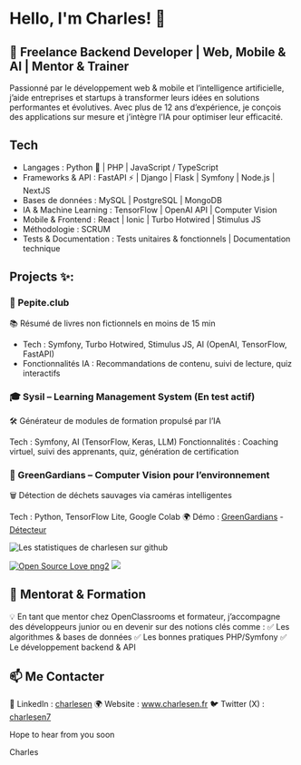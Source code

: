 # Hello, I'm Charles! 👋
## 🚀 Freelance Backend Developer | Web, Mobile & AI | Mentor & Trainer

<!--
**charlesen/charlesen** is a ✨ _special_ ✨ repository because its `README.md` (this file) appears on your GitHub profile.
-->

Passionné par le développement web & mobile et l’intelligence artificielle, j’aide entreprises et startups à transformer leurs idées en solutions performantes et évolutives. Avec plus de 12 ans d’expérience, je conçois des applications sur mesure et j’intègre l’IA pour optimiser leur efficacité.

## Tech
- Langages : Python 🐍 | PHP | JavaScript / TypeScript
- Frameworks & API : FastAPI ⚡ | Django | Flask | Symfony | Node.js | NextJS
- Bases de données : MySQL | PostgreSQL | MongoDB
- IA & Machine Learning : TensorFlow | OpenAI API | Computer Vision
- Mobile & Frontend : React | Ionic | Turbo Hotwired | Stimulus JS
- Méthodologie : SCRUM
- Tests & Documentation : Tests unitaires & fonctionnels | Documentation technique

## Projects ✨:

### 🧠 Pepite.club
📚 Résumé de livres non fictionnels en moins de 15 min

- Tech : Symfony, Turbo Hotwired, Stimulus JS, AI (OpenAI, TensorFlow, FastAPI)
- Fonctionnalités IA : Recommandations de contenu, suivi de lecture, quiz interactifs

### 🎓 Sysil – Learning Management System (En test actif)
🛠️ Générateur de modules de formation propulsé par l’IA

Tech : Symfony, AI (TensorFlow, Keras, LLM)
Fonctionnalités : Coaching virtuel, suivi des apprenants, quiz, génération de certification

### 🌱 GreenGardians – Computer Vision pour l’environnement
🗑️ Détection de déchets sauvages via caméras intelligentes

Tech : Python, TensorFlow Lite, Google Colab
🌍 Démo : [GreenGardians](https://vp.edounze.com/) - [Détecteur](https://vp-server-v2.edounze.com/)

![Les statistiques de charlesen sur github](https://github-readme-stats.vercel.app/api?username=charlesen&show_icons=true)

<p> 

[![Open Source Love png2](https://badges.frapsoft.com/os/v2/open-source.png?v=103)](https://github.com/ellerbrock/open-source-badges/)
<img src="https://visitor-badge.glitch.me/badge?page_id=charlesen.visitor-badge"/> 
</p>

## 🎤 Mentorat & Formation
💡 En tant que mentor chez OpenClassrooms et formateur, j’accompagne des développeurs junior ou en devenir sur des notions clés comme :
✅ Les algorithmes & bases de données
✅ Les bonnes pratiques PHP/Symfony
✅ Le développement backend & API

## 📫 Me Contacter
💼 LinkedIn : [charlesen](https://www.linkedin.com/in/charlesen/)
🌍 Website : www.charlesen.fr
🐦 Twitter (X) : [charlesen7](https://x.com/charlesen7)

Hope to hear from you soon

Charles
